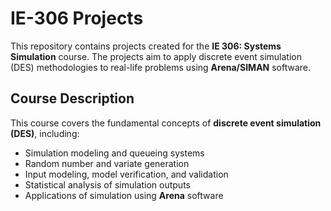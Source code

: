 # IE-306 Projects

This repository contains projects created for the **IE 306: Systems Simulation** course. The projects aim to apply discrete event simulation (DES) methodologies to real-life problems using **Arena/SIMAN** software.

## Course Description

This course covers the fundamental concepts of **discrete event simulation (DES)**, including:
- Simulation modeling and queueing systems
- Random number and variate generation
- Input modeling, model verification, and validation
- Statistical analysis of simulation outputs
- Applications of simulation using **Arena** software
